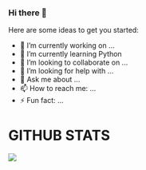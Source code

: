 ### Hi there 👋

Here are some ideas to get you started:

- 🔭 I’m currently working on ...
- 🌱 I’m currently learning Python
- 👯 I’m looking to collaborate on ...
- 🤔 I’m looking for help with ...
- 💬 Ask me about ...
- 📫 How to reach me: ...
- ⚡ Fun fact: ...

# GITHUB STATS
![](https://github-readme-stats.vercel.app/api?username=jankimutai&theme=nord&hide_border=false&include_all_commits=true&count_private=true)<br/>
